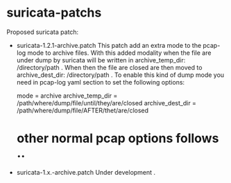 suricata-patchs
===============

Proposed suricata patch:

- suricata-1.2.1-archive.patch 
  This patch add an extra mode to the pcap-log mode to archive files.
  With this added modality when the file are under dump by suricata will be written in archive_temp_dir: /directory/path .
  When then the file are closed are then moved to archive_dest_dir: /directory/path . 
  To enable this kind of dump mode you need in pcap-log yaml section to set the following options: 

    mode = archive
    archive_temp_dir = /path/where/dump/file/until/they/are/closed
    archive_dest_dir = /path/where/dump/file/AFTER/thet/are/closed
    # other normal pcap options follows .. 
  
- suricata-1.x.-archive.patch
  Under development . 